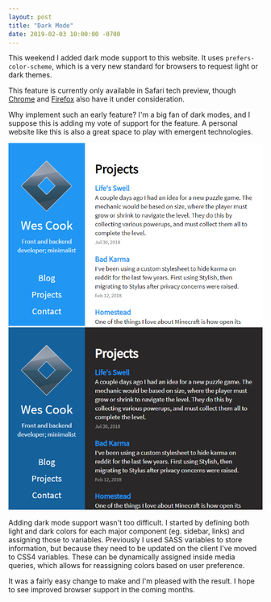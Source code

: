 ```yaml
---
layout: post
title: "Dark Mode"
date: 2019-02-03 10:00:00 -0700
---
```

This weekend I added dark mode support to this website.  It uses `prefers-color-scheme`, which is a very new standard for browsers to request light or dark themes.

This feature is currently only available in Safari tech preview, though [Chrome](https://bugs.chromium.org/p/chromium/issues/detail?id=889087) and [Firefox](https://bugzilla.mozilla.org/show_bug.cgi?id=1494034) also have it under consideration.

Why implement such an early feature?  I'm a big fan of dark modes, and I suppose this is adding my vote of support for the feature.  A personal website like this is also a great space to play with emergent technologies.

![Light Mode](/img/website-light.png)
![Dark Mode](/img/website-dark.png)

Adding dark mode support wasn't too difficult.  I started by defining both light and dark colors for each major component (eg. sidebar, links) and assigning those to variables.  Previously I used SASS variables to store information, but because they need to be updated on the client I've moved to CSS4 variables.  These can be dynamically assigned inside media queries, which allows for reassigning colors based on user preference.

It was a fairly easy change to make and I'm pleased with the result.  I hope to see improved browser support in the coming months.
